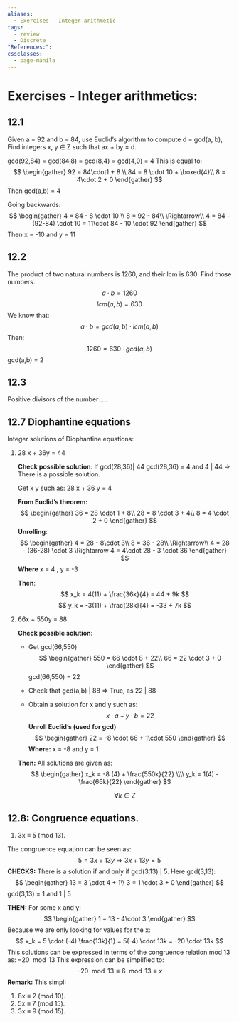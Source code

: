 ```yaml
---
aliases:
  - Exercises - Integer arithmetic
tags:
  - review
  - Discrete
"References:": 
cssclasses:
  - page-manila
---
```

# Exercises - Integer arithmetics: 

## 12.1
Given a = 92 and b = 84, use Euclid’s algorithm to compute d = gcd(a, b), Find integers x, y ∈ Z such that ax + by = d.

gcd(92,84)  = gcd(84,8) = gcd(8,4) = gcd(4,0) = 4
This is equal to: 
$$
\begin{gather}
92 = 84\cdot1 + 8 \\
84 = 8 \cdot 10 + \boxed{4}\\
8 = 4\cdot 2 + 0
\end{gather}
$$
Then gcd(a,b) = 4

Going backwards:
$$
\begin{gather}
4 = 84 - 8 \cdot 10 \\
8 = 92 - 84\\
\Rightarrow\\
4 = 84 - (92-84) \cdot 10 = 11\cdot 84 - 10 \cdot 92
\end{gather}
$$
Then x = -10 and y = 11

## 12.2
The product of two natural numbers is 1260, and their lcm is 630. Find those numbers.
$$
a \cdot b = 1260
$$
$$
lcm(a,b) = 630
$$
We know that: 
$$
a \cdot b = gcd(a,b) \cdot lcm(a,b)
$$
Then: 
$$
1260 = 630 \cdot gcd(a,b)
$$
gcd(a,b) = 2

## 12.3
Positive divisors of the number ….


## 12.7 Diophantine equations
Integer solutions of Diophantine equations: 

1. 28 x + 36y = 44
	
	**Check possible solution**: If gcd(28,36)| 44
	gcd(28,36) = 4  and 4 | 44 => There is a  possible solution. 
	
	Get x y such as: 28 x + 36 y = 4
	
	**From Euclid’s theorem:** 
	$$
	\begin{gather}
	36 = 28 \cdot 1 + 8\\
	28 = 8 \cdot 3 + 4\\
	8 = 4 \cdot 2 + 0
	\end{gather}
	$$
	**Unrolling**: 
	$$
	\begin{gather}
	4 = 28 - 8\cdot 3\\
	8 = 36 - 28\\
	\Rightarrow\\
	4 = 28 - (36-28) \cdot 3 \Rightarrow 4 = 4\cdot 28 - 3 \cdot 36
	\end{gather}
	$$
	**Where** x = 4 ,  y = -3
	
	**Then**: 
	$$
	x_k = 4(11) + \frac{36k}{4} = 44 + 9k
	$$
	$$
	y_k = -3(11) + \frac{28k}{4} = -33 + 7k
	$$

2. 66x + 550y = 88
	
	**Check possible solution:**
	+ Get gcd(66,550)
	$$
	\begin{gather}
	550 = 66 \cdot 8 + 22\\
	66 = 22 \cdot 3 + 0
	\end{gather}
	$$
		gcd(66,550) = 22
		
	+ Check that gcd(a,b) | 88 => True, as 22 | 88
	+ Obtain a solution for x and y such as: 
	$$
	x\cdot a + y \cdot b = 22
	$$
	**Unroll Euclid’s (used for gcd)**
	$$
	\begin{gather}
	22 = -8 \cdot 66 + 1\cdot 550
	\end{gather}
	$$
	**Where:** x = -8 and y = 1
	
	**Then:** All solutions are given as: 
	$$
	\begin{gather}
	x_k = -8 (4) + \frac{550k}{22} \\\\
	y_k = 1(4) - \frac{66k}{22} 
	\end{gather}
	$$
	
	$$
	\forall k \in Z
	$$
	
## 12.8: Congruence equations.

1. 3x ≡ 5 (mod 13). 

The congruence equation can be seen as: 
$$
5 = 3x + 13y \Rightarrow 3x + 13y = 5
$$
**CHECKS:**
There is a solution if and only if gcd(3,13) | 5. Here gcd(3,13): 
$$
\begin{gather}
13 = 3 \cdot 4 + 1\\
3 = 1 \cdot 3 + 0
\end{gather}
$$
gcd(3,13) = 1 and 1 | 5

**THEN:**
For some x and y: 
$$
\begin{gather}
1 = 13 - 4\cdot 3
\end{gather}
$$
Because we are only looking for values for the x: 
$$
x_k = 5 \cdot (-4) \frac{13k}{1} = 5(-4) \cdot 13k = -20 \cdot 13k
$$
This solutions can be expressed in terms of the congruence relation mod 13 as: $-20 \mod 13$
This expression can be simplified to: 
$$
-20 \mod 13 \equiv 6 \mod 13 \equiv x
$$
**Remark:**
This simpli




1. 8x ≡ 2 (mod 10). 
2. 5x ≡ 7 (mod 15). 
3. 3x ≡ 9 (mod 15).